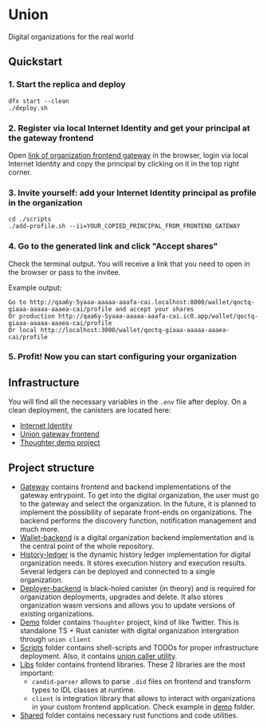 # Union

Digital organizations for the real world

## Quickstart

### 1. Start the replica and deploy

```shell
dfx start --clean
./deploy.sh
```

### 2. Register via local Internet Identity and get your principal at the gateway frontend

Open [link of organization frontend gateway](http://qaa6y-5yaaa-aaaaa-aaafa-cai.localhost:8000) in the browser, login via local Internet Identity and copy the principal by clicking on it in the top right corner.

### 3. Invite yourself: add your Internet Identity principal as profile in the organization

```shell
cd ./scripts
./add-profile.sh --ii=YOUR_COPIED_PRINCIPAL_FROM_FRONTEND_GATEWAY
```

### 4. Go to the generated link and click "Accept shares"
Check the terminal output. You will receive a link that you need to open in the browser or pass to the invitee.

Example output:

```
Go to http://qaa6y-5yaaa-aaaaa-aaafa-cai.localhost:8000/wallet/qoctq-giaaa-aaaaa-aaaea-cai/profile and accept your shares
Or production http://qaa6y-5yaaa-aaaaa-aaafa-cai.ic0.app/wallet/qoctq-giaaa-aaaaa-aaaea-cai/profile
Or local http://localhost:3000/wallet/qoctq-giaaa-aaaaa-aaaea-cai/profile
```

### 5. Profit! Now you can start configuring your organization

## Infrastructure

You will find all the necessary variables in the `.env` file after deploy. On a clean deployment, the canisters are located here:

- [Internet Identity](http://rrkah-fqaaa-aaaaa-aaaaq-cai.localhost:8000/)
- [Union gateway frontend](http://qaa6y-5yaaa-aaaaa-aaafa-cai.localhost:8000)
- [Thoughter demo project](http://qvhpv-4qaaa-aaaaa-aaagq-cai.localhost:8000)

## Project structure

- [Gateway](./gateway) contains frontend and backend implementations of the gateway entrypoint. To get into the digital organization, the user must go to the gateway and select the organization. In the future, it is planned to implement the possibility of separate front-ends on organizations. The backend performs the discovery function, notification management and much more.
- [Wallet-backend](./wallet-backend/) is a digital organization backend implementation and is the central point of the whole repository.
- [History-ledger](./history-ledger/) is the dynamic history ledger implementation for digital organization needs. It stores execution history and execution results. Several ledgers can be deployed and connected to a single organization.
- [Deployer-backend](./deployer-backend/) is black-holed canister (in theory) and is required for organization deployments, upgrades and delete. It also stores organization wasm versions and allows you to update versions of existing organizations.
- [Demo](./demo) folder contains `Thoughter` project, kind of like Twitter. This is standalone TS + Rust canister with digital organization intergration through `union client`
- [Scripts](./scripts) folder contains shell-scripts and TODOs for proper infrastructure deployment. Also, it contains [union caller utility](./scripts/util/README.md).
- [Libs](./libs) folder contains frontend libraries. These 2 libraries are the most important:
  - `candid-parser` allows to parse `.did` files on frontend and transform types to IDL classes at runtime.
  - `client` is integration library that allows to interact with organizations in your custom frontend application. Check example in [demo](./demo/src/union.tsx) folder.
- [Shared](./shared) folder contains necessary rust functions and code utilities.
